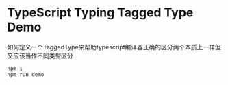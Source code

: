 TypeScript Typing Tagged Type Demo
==================================

如何定义一个TaggedType来帮助typescript编译器正确的区分两个本质上一样但又应该当作不同类型区分

```
npm i
npm run demo
```
